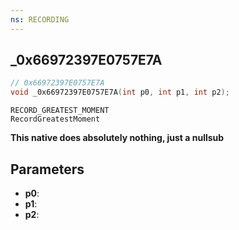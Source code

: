 ```yaml
---
ns: RECORDING
---
```

## _0x66972397E0757E7A

```c
// 0x66972397E0757E7A
void _0x66972397E0757E7A(int p0, int p1, int p2);
```

```
RECORD_GREATEST_MOMENT
RecordGreatestMoment
```

**This native does absolutely nothing, just a nullsub**

## Parameters
* **p0**: 
* **p1**: 
* **p2**: 

